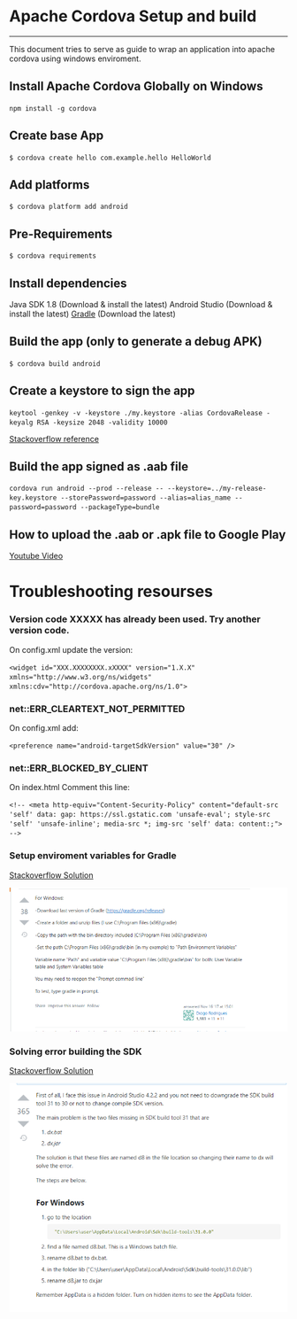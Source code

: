 # Apache Cordova Setup and build 
---
This document tries to serve as guide to wrap an application into apache cordova using windows enviroment.

## Install Apache Cordova Globally on Windows

`npm install -g cordova`

## Create base App

`$ cordova create hello com.example.hello HelloWorld`


## Add platforms
`$ cordova platform add android`

## Pre-Requirements
`$ cordova requirements`

## Install dependencies
Java SDK 1.8 (Download & install the latest)
Android Studio (Download & install the latest)
[Gradle](https://gradle.org/releases/) (Download the latest)

## Build the app (only to generate a debug APK)
`$ cordova build android `

## Create a keystore to sign the app
`keytool -genkey -v -keystore ./my.keystore -alias CordovaRelease -keyalg RSA -keysize 2048 -validity 10000`

[Stackoverflow reference](https://stackoverflow.com/questions/44733068/android-app-sign-in-cordova)

## Build the app signed as .aab file
`cordova run android --prod --release -- --keystore=../my-release-key.keystore --storePassword=password --alias=alias_name --password=password --packageType=bundle`

## How to upload the .aab or .apk file to Google Play
[Youtube Video](https://www.youtube.com/watch?v=5GHT4QtotE4)
# Troubleshooting resourses

### Version code XXXXX has already been used. Try another version code.
On config.xml update the version:

`<widget id="XXX.XXXXXXXX.xXXXX" version="1.X.X" xmlns="http://www.w3.org/ns/widgets" xmlns:cdv="http://cordova.apache.org/ns/1.0">`
### net::ERR_CLEARTEXT_NOT_PERMITTED

On config.xml add:

`<preference name="android-targetSdkVersion" value="30" />`

### net::ERR_BLOCKED_BY_CLIENT

On index.html Comment this line:

`<!-- <meta http-equiv="Content-Security-Policy" content="default-src 'self' data: gap: https://ssl.gstatic.com 'unsafe-eval'; style-src 'self' 'unsafe-inline'; media-src *; img-src 'self' data: content:;"> -->`


### Setup enviroment variables for Gradle
[Stackoverflow Solution](https://stackoverflow.com/questions/43356833/cordova-android-requirements-failed-could-not-find-an-installed-version-of-gra)

![alt text](img/Answer1.png)


### Solving error building the SDK
[Stackoverflow Solution](https://stackoverflow.com/questions/68387270/android-studio-error-installed-build-tools-revision-31-0-0-is-corrupted)

![alt text](img/Answer2.png)



